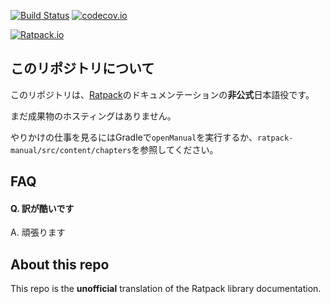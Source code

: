 [![Build Status](https://semaphoreci.com/api/v1/ratpack/ratpack/branches/master/badge.svg)](https://semaphoreci.com/ratpack/ratpack)
[![codecov.io](http://codecov.io/github/ratpack/ratpack/coverage.svg?branch=master)](http://codecov.io/github/ratpack/ratpack?branch=master)

[![Ratpack.io](/ratpack-site/src/assets/images/ratpack-logo.png?raw=true)](https://ratpack.io)

## このリポジトリについて

このリポジトリは、[Ratpack](https://ratpack.io/)のドキュメンテーションの**非公式**日本語役です。

まだ成果物のホスティングはありません。

やりかけの仕事を見るにはGradleで`openManual`を実行するか、`ratpack-manual/src/content/chapters`を参照してください。


## FAQ

#### Q. 訳が酷いです
A. 頑張ります


## About this repo

This repo is the **unofficial** translation of the Ratpack library documentation.
